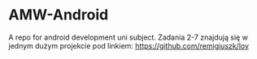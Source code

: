 # AMW-Android
A repo for android development uni subject.
Zadania 2-7 znajdują się w jednym dużym projekcie pod linkiem: https://github.com/remigiuszk/lov
